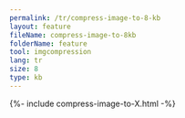 ```yaml
---
permalink: /tr/compress-image-to-8-kb
layout: feature
fileName: compress-image-to-8kb
folderName: feature
tool: imgcompression
lang: tr
size: 8
type: kb
---
```


{%- include compress-image-to-X.html -%}
